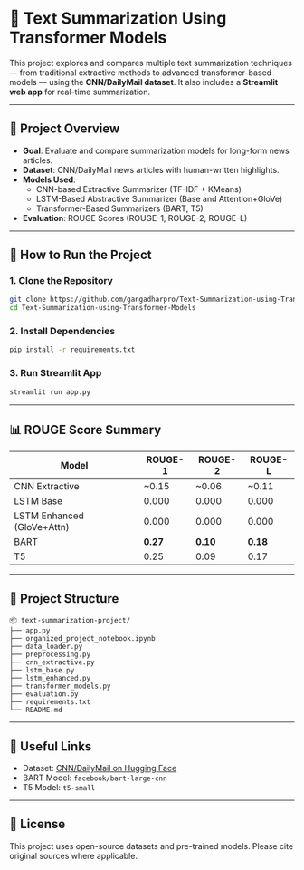 # 🧠 Text Summarization Using Transformer Models

This project explores and compares multiple text summarization techniques — from traditional extractive methods to advanced transformer-based models — using the **CNN/DailyMail dataset**. It also includes a **Streamlit web app** for real-time summarization.

---

## 📌 Project Overview

- **Goal**: Evaluate and compare summarization models for long-form news articles.
- **Dataset**: CNN/DailyMail news articles with human-written highlights.
- **Models Used**:
  - CNN-based Extractive Summarizer (TF-IDF + KMeans)
  - LSTM-Based Abstractive Summarizer (Base and Attention+GloVe)
  - Transformer-Based Summarizers (BART, T5)
- **Evaluation**: ROUGE Scores (ROUGE-1, ROUGE-2, ROUGE-L)

---

## 🚀 How to Run the Project

### 1. Clone the Repository
```bash
git clone https://github.com/gangadharpro/Text-Summarization-using-Transformer-Models.git
cd Text-Summarization-using-Transformer-Models
```

### 2. Install Dependencies
```bash
pip install -r requirements.txt
```

### 3. Run Streamlit App
```bash
streamlit run app.py
```

---

## 📊 ROUGE Score Summary

| Model                        | ROUGE-1 | ROUGE-2 | ROUGE-L |
|-----------------------------|---------|---------|---------|
| CNN Extractive              | ~0.15   | ~0.06   | ~0.11   |
| LSTM Base                   | 0.000   | 0.000   | 0.000   |
| LSTM Enhanced (GloVe+Attn)  | 0.000   | 0.000   | 0.000   |
| BART                        | **0.27**| **0.10**| **0.18**|
| T5                          | 0.25    | 0.09    | 0.17    |

---

## 📂 Project Structure

```
📦 text-summarization-project/
├── app.py
├── organized_project_notebook.ipynb
├── data_loader.py
├── preprocessing.py
├── cnn_extractive.py
├── lstm_base.py
├── lstm_enhanced.py
├── transformer_models.py
├── evaluation.py
├── requirements.txt
└── README.md
```

---

## 🔗 Useful Links

- Dataset: [CNN/DailyMail on Hugging Face](https://huggingface.co/datasets/cnn_dailymail)
- BART Model: `facebook/bart-large-cnn`
- T5 Model: `t5-small`

---

## 📜 License

This project uses open-source datasets and pre-trained models. Please cite original sources where applicable.

